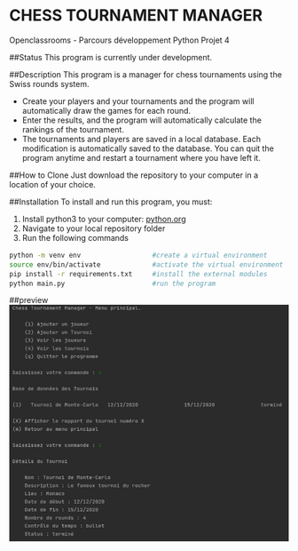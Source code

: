 # CHESS TOURNAMENT MANAGER
Openclassrooms - Parcours développement Python Projet 4

##Status
This program is currently under development.

##Description
This program is a manager for chess tournaments using the Swiss rounds system.
* Create your players and your tournaments and the program will automatically draw the games for each round.
* Enter the results, and the program will automatically calculate the rankings of the tournament.
* The tournaments and players are saved in a local database. Each modification is automatically saved to the database. 
You can quit the program anytime and restart a tournament where you have left it. 

##How to Clone
Just download the repository to your computer in a location of your choice.

##Installation
To install and run this program, you must:
1. Install python3 to your computer: [python.org](https://www.python.org/)
2. Navigate to your local repository folder
3. Run the following commands
```bash
python -m venv env                  #create a virtual environment
source env/bin/activate             #activate the virtual environment
pip install -r requirements.txt     #install the external modules
python main.py                      #run the program
```

##preview
![](/preview.jpg)
